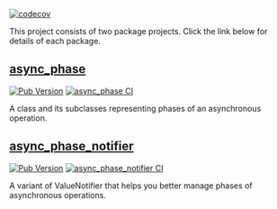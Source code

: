 [![codecov](https://codecov.io/gh/kaboc/async-phase/branch/main/graph/badge.svg?token=JKEGKLL8W2)](https://codecov.io/gh/kaboc/async-phase)

This project consists of two package projects. Click the link below for details
of each package.

## [async_phase](https://github.com/kaboc/async-phase/tree/main/packages/async_phase)

[![Pub Version](https://img.shields.io/pub/v/async_phase?label=async_phase)](https://pub.dev/packages/async_phase)
[![async_phase CI](https://github.com/kaboc/async-phase/actions/workflows/async_phase.yml/badge.svg)](https://github.com/kaboc/async-phase/actions/workflows/async_phase.yml)

A class and its subclasses representing phases of an asynchronous operation.

## [async_phase_notifier](https://github.com/kaboc/async-phase/tree/main/packages/async_phase_notifier)

[![Pub Version](https://img.shields.io/pub/v/async_phase_notifier?label=async_phase_notifier)](https://pub.dev/packages/async_phase_notifier)
[![async_phase_notifier CI](https://github.com/kaboc/async-phase/actions/workflows/async_phase_notifier.yml/badge.svg)](https://github.com/kaboc/async-phase/actions/workflows/async_phase_notifier.yml)

A variant of ValueNotifier that helps you better manage phases of asynchronous operations.
